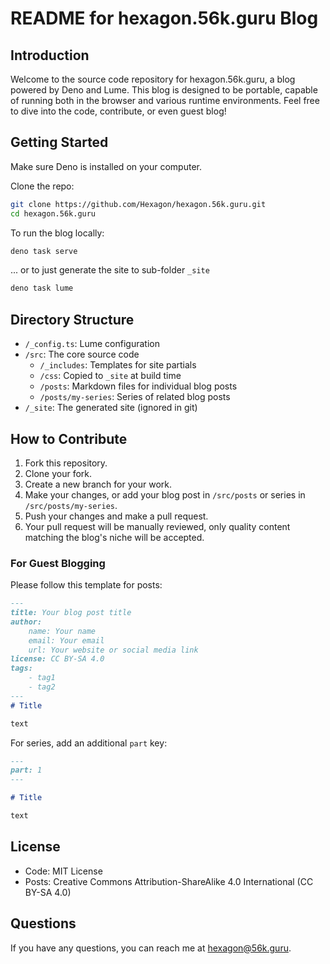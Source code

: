 # README for hexagon.56k.guru Blog

## Introduction

Welcome to the source code repository for hexagon.56k.guru, a blog powered by Deno and Lume. This blog is designed to be portable, capable of running both in the browser and various runtime environments. Feel free to dive into the code, contribute, or even guest blog!

## Getting Started

Make sure Deno is installed on your computer.

Clone the repo:

```bash
git clone https://github.com/Hexagon/hexagon.56k.guru.git
cd hexagon.56k.guru
```

To run the blog locally:

```bash
deno task serve
```

... or to just generate the site to sub-folder `_site`

```bash
deno task lume
```

## Directory Structure
- `/_config.ts`: Lume configuration
- `/src`: The core source code
    - `/_includes`: Templates for site partials
    - `/css`: Copied to `_site` at build time
    - `/posts`: Markdown files for individual blog posts
    - `/posts/my-series`: Series of related blog posts
- `/_site`: The generated site (ignored in git)

## How to Contribute

1. Fork this repository.
2. Clone your fork.
3. Create a new branch for your work.
4. Make your changes, or add your blog post in `/src/posts` or series in `/src/posts/my-series`.
5. Push your changes and make a pull request.
6. Your pull request will be manually reviewed, only quality content matching the blog's niche will be accepted.

### For Guest Blogging

Please follow this template for posts:

```markdown
---
title: Your blog post title
author:
    name: Your name
    email: Your email
    url: Your website or social media link
license: CC BY-SA 4.0
tags:
    - tag1
    - tag2
---
# Title

text
```

For series, add an additional `part` key:

```markdown
---
part: 1
---

# Title

text
```

## License

- Code: MIT License
- Posts: Creative Commons Attribution-ShareAlike 4.0 International (CC BY-SA 4.0)

## Questions

If you have any questions, you can reach me at hexagon@56k.guru.
